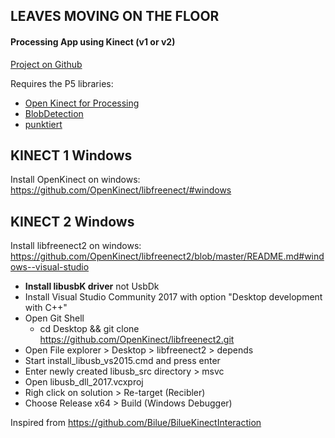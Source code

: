 ## LEAVES MOVING ON THE FLOOR
#### Processing App using Kinect (v1 or v2)

[Project on Github](https://github.com/Hemisphere-Project/Leaves)


Requires the P5 libraries:

- [Open Kinect for Processing](https://github.com/shiffman/OpenKinect-for-Processing)
- [BlobDetection](http://www.v3ga.net/processing/BlobDetection/)
- [punktiert](https://github.com/djrkohler/punktiert)


## KINECT 1 Windows
Install OpenKinect on windows:
https://github.com/OpenKinect/libfreenect/#windows

## KINECT 2 Windows
Install libfreenect2 on windows:
https://github.com/OpenKinect/libfreenect2/blob/master/README.md#windows--visual-studio
-  **Install libusbK driver** not UsbDk
- Install Visual Studio Community 2017 with option "Desktop development with C++"
- Open Git Shell
  - cd Desktop && git clone https://github.com/OpenKinect/libfreenect2.git
- Open File explorer > Desktop > libfreenect2 > depends
- Start install_libusb_vs2015.cmd and press enter
- Enter newly created libusb_src directory > msvc
- Open libusb_dll_2017.vcxproj
- Righ click on solution > Re-target (Recibler)
- Choose Release x64 > Build (Windows Debugger)


Inspired from https://github.com/Bilue/BilueKinectInteraction
